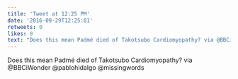 ```yaml
---
title: 'Tweet at 12:25 PM'
date: '2016-09-29T12:25:01'
retweets: 0
likes: 0
text: "Does this mean Padmé died of Takotsubo Cardiomyopathy? via @BBCiWonder @pablohidalgo @missingwords"
---
```

Does this mean Padmé died of Takotsubo Cardiomyopathy? via @BBCiWonder @pablohidalgo @missingwords